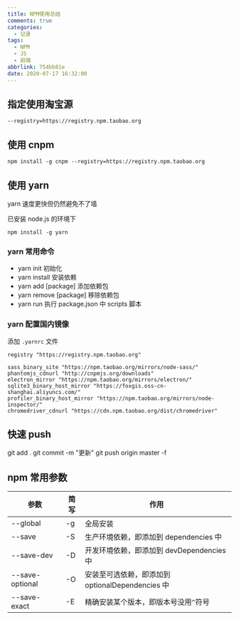 ```yaml
---
title: NPM使用总结
comments: true
categories:
  - 记录
tags:
  - NPM
  - JS
  - 前端
abbrlink: 754bb81e
date: 2020-07-17 16:32:00
---
```


## 指定使用淘宝源

```
--registry=https://registry.npm.taobao.org
```

<!--more-->

## 使用 cnpm

```
npm install -g cnpm --registry=https://registry.npm.taobao.org
```

## 使用 yarn

yarn 速度更快但仍然避免不了墙

已安装 node.js 的环境下

```
npm install -g yarn
```

### yarn 常用命令

- yarn init 初始化
- yarn install 安装依赖
- yarn add [package] 添加依赖包
- yarn remove [package] 移除依赖包
- yarn run 执行 package.json 中 scripts 脚本

### yarn 配置国内镜像

添加 `.yarnrc` 文件

```
registry "https://registry.npm.taobao.org"

sass_binary_site "https://npm.taobao.org/mirrors/node-sass/"
phantomjs_cdnurl "http://cnpmjs.org/downloads"
electron_mirror "https://npm.taobao.org/mirrors/electron/"
sqlite3_binary_host_mirror "https://foxgis.oss-cn-shanghai.aliyuncs.com/"
profiler_binary_host_mirror "https://npm.taobao.org/mirrors/node-inspector/"
chromedriver_cdnurl "https://cdn.npm.taobao.org/dist/chromedriver"
```

## 快速 push

git add .
git commit -m "更新"
git push origin master -f

## npm 常用参数

| 参数            | 简写 | 作用                                             |
| --------------- | ---- | ------------------------------------------------ |
| --global        | -g   | 全局安装                                         |
| --save          | -S   | 生产环境依赖，即添加到 dependencies 中           |
| --save-dev      | -D   | 开发环境依赖，即添加到 devDependencies 中        |
| --save-optional | -O   | 安装至可选依赖，即添加到 optionalDependencies 中 |
| --save-exact    | -E   | 精确安装某个版本，即版本号没用`^`符号            |
